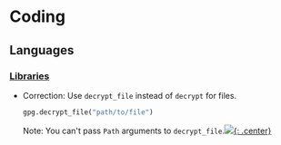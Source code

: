 # Coding

## Languages

### [Libraries](python_gnupg.md)

* Correction: Use `decrypt_file` instead of `decrypt` for files.

    ```python
    gpg.decrypt_file("path/to/file")
    ```
    
    Note: You can't pass `Path` arguments to `decrypt_file`.[![](not-by-ai.svg){: .center}](https://notbyai.fyi)
